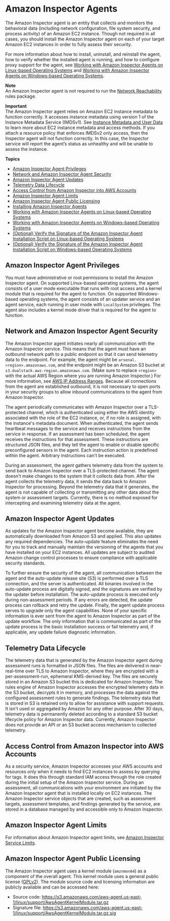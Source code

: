 # Amazon Inspector Agents<a name="inspector_agents"></a>

The Amazon Inspector agent is an entity that collects and monitors the behavioral data \(including network configuration, file system security, and process activity\) of an Amazon EC2 instance\. Though not required in all cases, you should install the Amazon Inspector agent on each of your target Amazon EC2 instances in order to fully assess their security\.

For more information about how to install, uninstall, and reinstall the agent, how to verify whether the installed agent is running, and how to configure proxy support for the agent, see [Working with Amazon Inspector Agents on Linux\-based Operating Systems](inspector_agents-on-linux.md) and [Working with Amazon Inspector Agents on Windows\-based Operating Systems](inspector_agents-on-win.md)\.

**Note**  
An Amazon Inspector agent is not required to run the [Network Reachability](inspector_network-reachability.md) rules package\.

**Important**  
The Amazon Inspector agent relies on Amazon EC2 instance metadata to function correctly\. It accesses instance metadata using version 1 of the Instance Metadata Service \(IMDSv1\)\. See [Instance Metadata and User Data](https://docs.aws.amazon.com/AWSEC2/latest/UserGuide/ec2-instance-metadata.html) to learn more about EC2 instance metadata and access methods\. If you attach a resource policy that enforces IMDSv2 only access, then the Inspector agent will not function correctly\. In this case, the Inspector service will report the agent’s status as unhealthy and will be unable to assess the instance\.

**Topics**
+ [Amazon Inspector Agent Privileges](#agent-privileges)
+ [Network and Amazon Inspector Agent Security](#agent-security)
+ [Amazon Inspector Agent Updates](#agent-updates)
+ [Telemetry Data Lifecycle](#telemetry-data-lifecycle)
+ [Access Control from Amazon Inspector into AWS Accounts](#access-control)
+ [Amazon Inspector Agent Limits](#agent-limits)
+ [Amazon Inspector Agent Public Licensing](#agent-license)
+ [Installing Amazon Inspector Agents](inspector_installing-uninstalling-agents.md)
+ [Working with Amazon Inspector Agents on Linux\-based Operating Systems](inspector_agents-on-linux.md)
+ [Working with Amazon Inspector Agents on Windows\-based Operating Systems](inspector_agents-on-win.md)
+ [\(Optional\) Verify the Signature of the Amazon Inspector Agent Installation Script on Linux\-based Operating Systems](inspector_verify-sig-agent-download-linux.md)
+ [\(Optional\) Verify the Signature of the Amazon Inspector Agent Installation Script on Windows\-based Operating Systems](inspector_verify-sig-agent-download-win.md)

## Amazon Inspector Agent Privileges<a name="agent-privileges"></a>

You must have administrative or root permissions to install the Amazon Inspector agent\. On supported Linux\-based operating systems, the agent consists of a user mode executable that runs with root access and a kernel module that is required for the agent to function\. On supported Windows\-based operating systems, the agent consists of an updater service and an agent service, each running in user mode with `LocalSystem` privileges\. The agent also includes a kernel mode driver that is required for the agent to function\.

## Network and Amazon Inspector Agent Security<a name="agent-security"></a>

The Amazon Inspector agent initiates nearly all communication with the Amazon Inspector service\. This means that the agent must have an outbound network path to a public endpoint so that it can send telemetry data to the endpoint\. For example, the agent might be `arsenal.<region>.amazonaws.com`, and the endpoint might be an Amazon S3 bucket at `s3.dualstack.aws-region.amazonaws.com`\. \(Make sure to replace `<region>` with the actual AWS Region where you are running Amazon Inspector\.\) For more information, see [AWS IP Address Ranges](http://docs.aws.amazon.com/general/latest/gr/aws-ip-ranges.html)\. Because all connections from the agent are established outbound, it is not necessary to open ports in your security groups to allow inbound communications to the agent from Amazon Inspector\. 

The agent periodically communicates with Amazon Inspector over a TLS\-protected channel, which is authenticated using either the AWS identity associated with the role of the EC2 instance, or, if no role is assigned, with the instance's metadata document\. When authenticated, the agent sends heartbeat messages to the service and receives instructions from the service in response\. If an assessment has been scheduled, the agent receives the instructions for that assessment\. These instructions are structured JSON files, and they tell the agent to enable or disable specific preconfigured sensors in the agent\. Each instruction action is predefined within the agent\. Arbitrary instructions can't be executed\. 

During an assessment, the agent gathers telemetry data from the system to send back to Amazon Inspector over a TLS\-protected channel\. The agent doesn't make changes to the system that it collects data from\. After the agent collects the telemetry data, it sends the data back to Amazon Inspector for processing\. Beyond the telemetry data that it generates, the agent is not capable of collecting or transmitting any other data about the system or assessment targets\. Currently, there is no method exposed for intercepting and examining telemetry data at the agent\.

## Amazon Inspector Agent Updates<a name="agent-updates"></a>

As updates for the Amazon Inspector agent become available, they are automatically downloaded from Amazon S3 and applied\. This also updates any required dependencies\. The auto\-update feature eliminates the need for you to track and manually maintain the versioning of the agents that you have installed on your EC2 instances\. All updates are subject to audited Amazon change control processes to ensure compliance with applicable security standards\. 

To further ensure the security of the agent, all communication between the agent and the auto\-update release site \(S3\) is performed over a TLS connection, and the server is authenticated\. All binaries involved in the auto\-update process are digitally signed, and the signatures are verified by the updater before installation\. The auto\-update process is executed only during non\-assessment periods\. If any errors are detected, the update process can rollback and retry the update\. Finally, the agent update process serves to upgrade only the agent capabilities\. None of your specific information is ever sent from the agent to Amazon Inspector as part of the update workflow\. The only information that is communicated as part of the update process is the basic installation success or fail telemetry and, if applicable, any update failure diagnostic information\. 

## Telemetry Data Lifecycle<a name="telemetry-data-lifecycle"></a>

The telemetry data that is generated by the Amazon Inspector agent during assessment runs is formatted in JSON files\. The files are delivered in near\-real\-time over TLS to Amazon Inspector, where they are encrypted with a per\-assessment\-run, ephemeral KMS\-derived key\. The files are securely stored in an Amazon S3 bucket this is dedicated for Amazon Inspector\. The rules engine of Amazon Inspector accesses the encrypted telemetry data in the S3 bucket, decrypts it in memory, and processes the data against the configured assessment rules to generate findings\. The telemetry data that is stored in S3 is retained only to allow for assistance with support requests\. It isn't used or aggregated by Amazon for any other purpose\. After 30 days, telemetry data is permanently deleted according to a standard S3 bucket lifecycle policy for Amazon Inspector data\. Currently, Amazon Inspector does not provide an API or an S3 bucket access mechanism to collected telemetry\. 

## Access Control from Amazon Inspector into AWS Accounts<a name="access-control"></a>

As a security service, Amazon Inspector accesses your AWS accounts and resources only when it needs to find EC2 instances to assess by querying for tags\. It does this through standard IAM access through the role created during the initial setup of the Amazon Inspector service\. During an assessment, all communications with your environment are initiated by the Amazon Inspector agent that is installed locally on EC2 instances\. The Amazon Inspector service objects that are created, such as assessment targets, assessment templates, and findings generated by the service, are stored in a database managed by and accessible only to Amazon Inspector\. 

## Amazon Inspector Agent Limits<a name="agent-limits"></a>

For information about Amazon Inspector agent limits, see [Amazon Inspector Service Limits](inspector_limits.md)\.

## Amazon Inspector Agent Public Licensing<a name="agent-license"></a>

The Amazon Inspector agent uses a kernel module \(`amznmon64`\) as a component of the overall agent\. This kernel module uses a general public license \([GPLv2](https://www.gnu.org/licenses/gpl-2.0.html)\)\. The module source code and licensing information are publicly available and can be accessed here: 
+ Source code: [https://s3\.amazonaws\.com/aws\-agent\.us\-east\-1/linux/support/AwsAgentKernelModule\.tar\.gz](https://s3.amazonaws.com/aws-agent.us-east-1/linux/support/AwsAgentKernelModule.tar.gz)
+ Signature file: [https://s3\.amazonaws\.com/aws\-agent\.us\-east\-1/linux/support/AwsAgentKernelModule\.tar\.gz\.sig](https://s3.amazonaws.com/aws-agent.us-east-1/linux/support/AwsAgentKernelModule.tar.gz.sig)